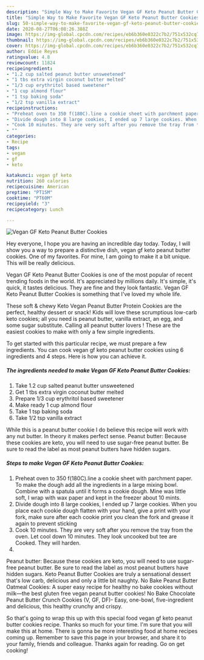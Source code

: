 ```yaml
---
description: "Simple Way to Make Favorite Vegan GF Keto Peanut Butter Cookies"
title: "Simple Way to Make Favorite Vegan GF Keto Peanut Butter Cookies"
slug: 50-simple-way-to-make-favorite-vegan-gf-keto-peanut-butter-cookies
date: 2020-08-27T06:08:26.388Z
image: https://img-global.cpcdn.com/recipes/eb6b360e0322c7b2/751x532cq70/vegan-gf-keto-peanut-butter-cookies-recipe-main-photo.jpg
thumbnail: https://img-global.cpcdn.com/recipes/eb6b360e0322c7b2/751x532cq70/vegan-gf-keto-peanut-butter-cookies-recipe-main-photo.jpg
cover: https://img-global.cpcdn.com/recipes/eb6b360e0322c7b2/751x532cq70/vegan-gf-keto-peanut-butter-cookies-recipe-main-photo.jpg
author: Eddie Reyes
ratingvalue: 4.8
reviewcount: 11824
recipeingredient:
- "1.2 cup salted peanut butter unsweetened"
- "1 tbs extra virgin coconut butter melted"
- "1/3 cup erythritol based sweetener"
- "1 cup almond flour"
- "1 tsp baking soda"
- "1/2 tsp vanilla extract"
recipeinstructions:
- "Preheat oven to 350 f(180C).line a cookie sheet with parchment paper. To make the dough add all the ingredients in a large mixing bowl. Combine with a spatula until it forms a cookie dough. Mine was little soft, I wrap with wax paper and kept in the freezer about 10 mints."
- "Divide dough into 8 large cookies, I ended up 7 large cookies. When you place each cookie dough flatten with your hand, give a print with your fork, make sure after each cookie print you clean the fork and grease it again to prevent sticking"
- "Cook 10 minutes. They are very soft after you remove the tray from the oven. Let cool down 10 minutes. They look uncooked but tee are Cooked. They will harden."
- ""
categories:
- Recipe
tags:
- vegan
- gf
- keto

katakunci: vegan gf keto 
nutrition: 260 calories
recipecuisine: American
preptime: "PT15M"
cooktime: "PT60M"
recipeyield: "3"
recipecategory: Lunch

---
```



![Vegan GF Keto Peanut Butter Cookies](https://img-global.cpcdn.com/recipes/eb6b360e0322c7b2/751x532cq70/vegan-gf-keto-peanut-butter-cookies-recipe-main-photo.jpg)

Hey everyone, I hope you are having an incredible day today. Today, I will show you a way to prepare a distinctive dish, vegan gf keto peanut butter cookies. One of my favorites. For mine, I am going to make it a bit unique. This will be really delicious.

Vegan GF Keto Peanut Butter Cookies is one of the most popular of recent trending foods in the world. It's appreciated by millions daily. It's simple, it's quick, it tastes delicious. They are fine and they look fantastic. Vegan GF Keto Peanut Butter Cookies is something that I've loved my whole life.

These soft &amp; chewy Keto Vegan Peanut Butter Protein Cookies are the perfect, healthy dessert or snack! Kids will love these scrumptious low-carb keto cookies; all you need is peanut butter, vanilla extract, an egg, and some sugar substitute. Calling all peanut butter lovers ! These are the easiest cookies to make with only a few simple ingredients.


To get started with this particular recipe, we must prepare a few ingredients. You can cook vegan gf keto peanut butter cookies using 6 ingredients and 4 steps. Here is how you can achieve it.

<!--inarticleads1-->

##### The ingredients needed to make Vegan GF Keto Peanut Butter Cookies:

1. Take 1.2 cup salted peanut butter unsweetened
1. Get 1 tbs extra virgin coconut butter melted
1. Prepare 1/3 cup erythritol based sweetener
1. Make ready 1 cup almond flour
1. Take 1 tsp baking soda
1. Take 1/2 tsp vanilla extract


While this is a peanut butter cookie I do believe this recipe will work with any nut butter. In theory it makes perfect sense. Peanut butter: Because these cookies are keto, you will need to use sugar-free peanut butter. Be sure to read the label as most peanut butters have hidden sugars. 

<!--inarticleads2-->

##### Steps to make Vegan GF Keto Peanut Butter Cookies:

1. Preheat oven to 350 f(180C).line a cookie sheet with parchment paper. To make the dough add all the ingredients in a large mixing bowl. Combine with a spatula until it forms a cookie dough. Mine was little soft, I wrap with wax paper and kept in the freezer about 10 mints.
1. Divide dough into 8 large cookies, I ended up 7 large cookies. When you place each cookie dough flatten with your hand, give a print with your fork, make sure after each cookie print you clean the fork and grease it again to prevent sticking
1. Cook 10 minutes. They are very soft after you remove the tray from the oven. Let cool down 10 minutes. They look uncooked but tee are Cooked. They will harden.
1. 


Peanut butter: Because these cookies are keto, you will need to use sugar-free peanut butter. Be sure to read the label as most peanut butters have hidden sugars. Keto Peanut Butter Cookies are truly a sensational dessert that&#39;s low carb, delicious and only a little bit naughty. No Bake Peanut Butter Oatmeal Cookies: A super easy recipe for healthy no bake cookies without milk—the best gluten free vegan peanut butter cookies! No Bake Chocolate Peanut Butter Crunch Cookies (V, GF, DF)- Easy, one-bowl, five-ingredient and delicious, this healthy crunchy and crispy. 

So that's going to wrap this up with this special food vegan gf keto peanut butter cookies recipe. Thanks so much for your time. I'm sure that you will make this at home. There is gonna be more interesting food at home recipes coming up. Remember to save this page in your browser, and share it to your family, friends and colleague. Thanks again for reading. Go on get cooking!
